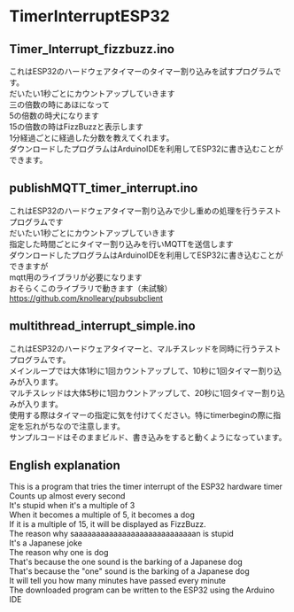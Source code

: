 # TimerInterruptESP32<br>

## Timer_Interrupt_fizzbuzz.ino
これはESP32のハードウェアタイマーのタイマー割り込みを試すプログラムです。<br>
だいたい1秒ごとにカウントアップしていきます<br>
三の倍数の時にあほになって<br>
5の倍数の時犬になります<br>
15の倍数の時はFizzBuzzと表示します<br>
1分経過ごとに経過した分数を教えてくれます。<br>
ダウンロードしたプログラムはArduinoIDEを利用してESP32に書き込むことができます。

## publishMQTT_timer_interrupt.ino<br>
これはESP32のハードウェアタイマー割り込みで少し重めの処理を行うテストプログラムです<br>
だいたい1秒ごとにカウントアップしていきます<br>
指定した時間ごとにタイマー割り込みを行いMQTTを送信します<br>
ダウンロードしたプログラムはArduinoIDEを利用してESP32に書き込むことができますが<br>
mqtt用のライブラリが必要になります<br>
おそらくこのライブラリで動きます（未試験）
https://github.com/knolleary/pubsubclient<br>

## multithread_interrupt_simple.ino<br>
これはESP32のハードウェアタイマーと、マルチスレッドを同時に行うテストプログラムです。<br>
メインループでは大体1秒に1回カウントアップして、10秒に1回タイマー割り込みが入ります。<br>
マルチスレッドは大体5秒に1回カウントアップして、20秒に1回タイマー割り込みが入ります。<br>
使用する際はタイマーの指定に気を付けてください。特にtimerbeginの際に指定を忘れがちなので注意します。<br>
サンプルコードはそのままビルド、書き込みをすると動くようになっています。<br>

## English explanation<br>
This is a program that tries the timer interrupt of the ESP32 hardware timer<br>
Counts up almost every second<br>
It's stupid when it's a multiple of 3<br>
When it becomes a multiple of 5, it becomes a dog<br>
If it is a multiple of 15, it will be displayed as FizzBuzz.<br>
The reason why saaaaaaaaaaaaaaaaaaaaaaaaaaaan is stupid<br>
It's a Japanese joke<br>
The reason why one is dog<br>
That's because the one sound is the barking of a Japanese dog<br>
That's because the "one" sound is the barking of a Japanese dog<br>
It will tell you how many minutes have passed every minute<br>
The downloaded program can be written to the ESP32 using the Arduino IDE

